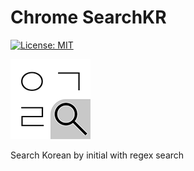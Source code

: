 # Chrome SearchKR
[![License: MIT](https://img.shields.io/badge/License-MIT-yellow.svg)](https://opensource.org/licenses/MIT)

![logo.png](https://github.com/MaybeS/SearchKR/raw/master/SearchKR/icons/icons_128.png)

Search Korean by initial with regex search
